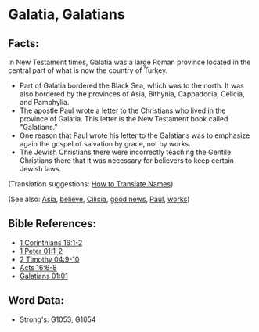 # Galatia, Galatians #

## Facts: ##

In New Testament times, Galatia was a large Roman province located in the central part of what is now the country of Turkey.

* Part of Galatia bordered the Black Sea, which was to the north. It was also bordered by the provinces of Asia, Bithynia, Cappadocia, Celicia, and Pamphylia.
* The apostle Paul wrote a letter to the Christians who lived in the province of Galatia. This letter is the New Testament book called "Galatians."
* One reason that Paul wrote his letter to the Galatians was to emphasize again the gospel of salvation by grace, not by works.
* The Jewish Christians there were incorrectly teaching the Gentile Christians there that it was necessary for believers to keep certain Jewish laws.

(Translation suggestions: [How to Translate Names](rc://en/ta/man/translate/translate-names))

(See also: [Asia](../names/asia.md), [believe](../kt/believe.md), [Cilicia](../names/cilicia.md), [good news](../kt/goodnews.md), [Paul](../names/paul.md), [works](../kt/works.md))

## Bible References: ##

* [1 Corinthians 16:1-2](rc://en/tn/help/1co/16/01)
* [1 Peter 01:1-2](rc://en/tn/help/1pe/01/01)
* [2 Timothy 04:9-10](rc://en/tn/help/2ti/04/09)
* [Acts 16:6-8](rc://en/tn/help/act/16/06)
* [Galatians 01:01](rc://en/tn/help/gal/01/01)

## Word Data: ##

* Strong's: G1053, G1054
